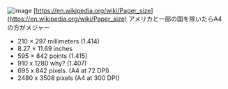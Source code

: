 
![image](https://gyazo.com/272954f4be6c7475ca35c47f6a08c191/thumb/1000)
[https://en.wikipedia.org/wiki/Paper_size](https://en.wikipedia.org/wiki/Paper_size)
アメリカと一部の国を除いたらA4の方がメジャー

- 210 × 297 millimeters (1.414)
- 8.27 × 11.69 inches
- 595 × 842 points (1.415)
- 910 x 1280 why? (1.407)
- 695 x 842 pixels. (A4 at 72 DPI)
- 2480 x 3508 pixels (A4 at 300 DPI)
